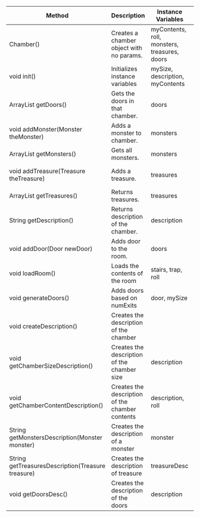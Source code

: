 | Method                                            | Description                                     | Instance Variables                           | Class Methods                                                         | Other Methods                                                                  | Line count |
|---------------------------------------------------|-------------------------------------------------|----------------------------------------------|-----------------------------------------------------------------------|--------------------------------------------------------------------------------|------------|
| Chamber()                                         | Creates a chamber object with no params.        | myContents, roll, monsters, treasures, doors | init                                                                  | Die.d20                                                                        | 6          |
| void init()                                       | Initializes instance variables                  | mySize, description, myContents              | loadRoom, createDescription                                           | ChamberShape.selectChamberShape, mySize.setNumExits, myContents.chooseContents | 6          |
| ArrayList<Door> getDoors()                        | Gets the doors in that chamber.                 | doors                                        |                                                                       |                                                                                | 1          |
| void addMonster(Monster theMonster)               | Adds a monster to chamber.                      | monsters                                     |                                                                       | theMonster.setType, monsters.add                                               | 3          |
| ArrayList<Monster> getMonsters()                  | Gets all monsters.                              | monsters                                     |                                                                       |                                                                                | 1          |
| void addTreasure(Treasure theTreasure)            | Adds a treasure.                                | treasures                                    |                                                                       | theTreasure.chooseTreasure, theTreasure.setContainer, treasures.add            | 4          |
| ArrayList<Treasure> getTreasures()                | Returns treasures.                              | treasures                                    |                                                                       |                                                                                | 1          |
| String getDescription()                           | Returns description of the chamber.             | description                                  |                                                                       |                                                                                | 1          |
| void addDoor(Door newDoor)                        | Adds door to the room.                          | doors                                        |                                                                       | newDoor.addSpace, doors.add                                                    | 3          |
| void loadRoom()                                   | Loads the contents of the room                  | stairs, trap, roll                           | addTreasure, generateDoors, addMonster                                | stairs.setType, trap.chooseTrap                                                | 13         |
| void generateDoors()                              | Adds doors based on numExits                    | door, mySize                                 | addDoor                                                               | mySize.getNumExits, door.addSpace                                              | 4          |
| void createDescription()                          | Creates the description of the chamber          |                                              | getChamberSizeDescription, getChamberContentDescription, getDoorsDesc |                                                                                | 3          |
| void getChamberSizeDescription()                  | Creates the description of the chamber size     | description                                  |                                                                       | mySize.getShape, mySize.getLength, mySize.getWidth, mySize.getArea             | 5          |
| void getChamberContentDescription()               | Creates the description of the chamber contents | description, roll                            | getMonstersDescription, getTreasuresDescription                       | stairs.getDescription, trap.getDescription                                     | 12         |
| String getMonstersDescription(Monster monster)    | Creates the description of a monster            | monster                                      |                                                                       | monster.getMinNum, monster.getMaxNum, monster.getDescription                   | 1          |
| String getTreasuresDescription(Treasure treasure) | Creates the description of treasure             | treasureDesc                                 |                                                                       | treasure.getDescription, treasure.getContainer, treasure.getProtection         | 6          |
| void getDoorsDesc()                               | Creates the description of the doors            | description                                  |                                                                       | mySize.getNumExits, doors.get                                                  | 5          |